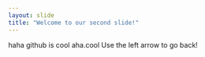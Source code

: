```yaml
---
layout: slide
title: "Welcome to our second slide!"
---
```

haha github is cool aha.cool
Use the left arrow to go back!
